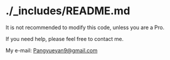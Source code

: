 # ./_includes/README.md

It is not recommended to modify this code, unless you are a Pro.

If you need help, please feel free to contact me.

My e-mail: Pangyueyan9@gmail.com
